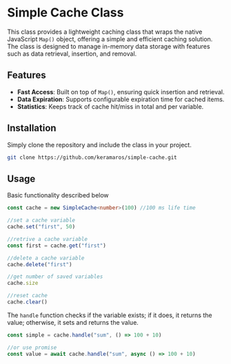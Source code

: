 # Simple Cache Class

This class provides a lightweight caching class that wraps the native JavaScript `Map()` object, offering a simple and efficient caching solution. The class is designed to manage in-memory data storage with features such as data retrieval, insertion, and removal.

## Features

- **Fast Access**: Built on top of `Map()`, ensuring quick insertion and retrieval.
- **Data Expiration**: Supports configurable expiration time for cached items.
- **Statistics**: Keeps track of cache hit/miss in total and per variable.

## Installation

Simply clone the repository and include the class in your project.

```bash
git clone https://github.com/keramaros/simple-cache.git
```

## Usage

Basic functionality described below

```typescript
const cache = new SimpleCache<number>(100) //100 ms life time

//set a cache variable
cache.set("first", 50)

//retrive a cache variable
const first = cache.get("first")

//delete a cache variable
cache.delete("first")

//get number of saved variables
cache.size

//reset cache
cache.clear()
```

The `handle` function checks if the variable exists; if it does, it returns the value; otherwise, it sets and returns the value.

```typescript
const simple = cache.handle("sum", () => 100 + 10)

//or use promise
const value = await cache.handle("sum", async () => 100 + 10)
```